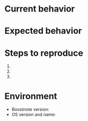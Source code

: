 # Current behavior

<!--
Let us know what is currently happening.

Please include some **screenshots** with the **developer tools** open (console tab) when you report a bug.

If your issue is regarding the new Boost Note.next, please open an issue in the new repo 👉 https://github.com/BoostIO/BoostNote.next/issues.
-->

# Expected behavior

<!--
Let us know what you think should happen!
-->

# Steps to reproduce

<!-- 
Please be thorough, issues we can reproduce are easier to fix!
-->

1. 
2. 
3. 

# Environment

- Boostnote version: <!-- 0.x.x -->
- OS version and name: <!-- Windows 10 / Ubuntu 18.04 / etc -->

<!--
Love Boostnote? Please consider supporting us on IssueHunt:
👉  https://issuehunt.io/repos/53266139
-->

